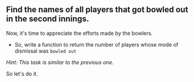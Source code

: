 ## Find the names of all players that got bowled out in the second innings.

Now, it's time to appreciate the efforts made by the bowlers.

* So, write a function to return the number of players whose mode of dismissal was `bowled out`

_Hint: This task is similar to the previous one._

So let's do it.

